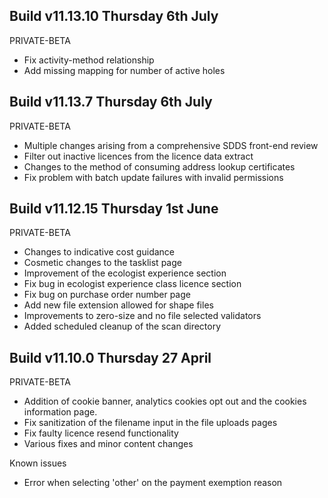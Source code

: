 ## Build v11.13.10   Thursday 6th July
PRIVATE-BETA
- Fix activity-method relationship
- Add missing mapping for number of active holes

## Build v11.13.7   Thursday 6th July
PRIVATE-BETA
- Multiple changes arising from a comprehensive SDDS front-end review
- Filter out inactive licences from the licence data extract
- Changes to the method of consuming address lookup certificates
- Fix problem with batch update failures with invalid permissions

## Build v11.12.15   Thursday 1st June
PRIVATE-BETA

- Changes to indicative cost guidance 
- Cosmetic changes to the tasklist page
- Improvement of the ecologist experience section
- Fix bug in ecologist experience class licence section
- Fix bug on purchase order number page
- Add new file extension allowed for shape files
- Improvements to zero-size and no file selected validators
- Added scheduled cleanup of the scan directory

## Build v11.10.0   Thursday 27 April 
PRIVATE-BETA

- Addition of cookie banner, analytics cookies opt out and the cookies information page.
- Fix sanitization of the filename input in the file uploads pages
- Fix faulty licence resend functionality
- Various fixes and minor content changes

Known issues
- Error when selecting 'other' on the payment exemption reason
